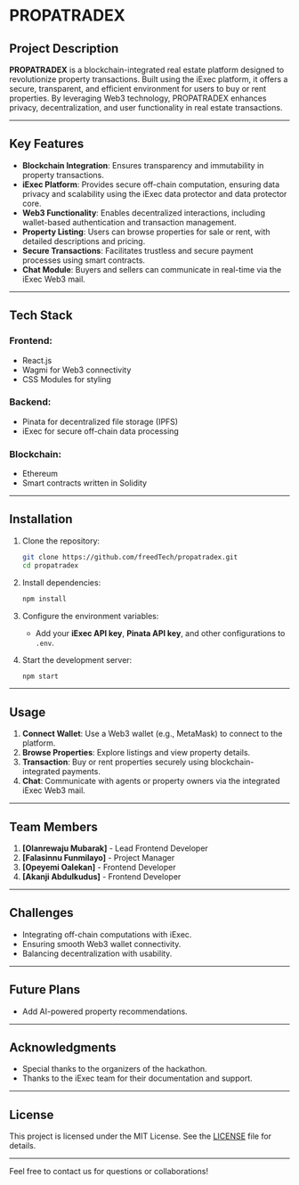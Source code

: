# PROPATRADEX

## Project Description  
**PROPATRADEX** is a blockchain-integrated real estate platform designed to revolutionize property transactions. Built using the iExec platform, it offers a secure, transparent, and efficient environment for users to buy or rent properties. By leveraging Web3 technology, PROPATRADEX enhances privacy, decentralization, and user functionality in real estate transactions.

---

## Key Features  
- **Blockchain Integration**: Ensures transparency and immutability in property transactions.  
- **iExec Platform**: Provides secure off-chain computation, ensuring data privacy and scalability using the iExec data protector and data protector core.  
- **Web3 Functionality**: Enables decentralized interactions, including wallet-based authentication and transaction management.  
- **Property Listing**: Users can browse properties for sale or rent, with detailed descriptions and pricing.  
- **Secure Transactions**: Facilitates trustless and secure payment processes using smart contracts.  
- **Chat Module**: Buyers and sellers can communicate in real-time via the iExec Web3 mail.  

---

## Tech Stack  
### **Frontend**:  
- React.js  
- Wagmi for Web3 connectivity  
- CSS Modules for styling  

### **Backend**:  
- Pinata for decentralized file storage (IPFS)  
- iExec for secure off-chain data processing  

### **Blockchain**:  
- Ethereum  
- Smart contracts written in Solidity  

---

## Installation  
1. Clone the repository:  
   ```bash  
   git clone https://github.com/freedTech/propatradex.git  
   cd propatradex  
   ```  
2. Install dependencies:  
   ```bash  
   npm install  
   ```  
3. Configure the environment variables:  
   - Add your **iExec API key**, **Pinata API key**, and other configurations to `.env`.  

4. Start the development server:  
   ```bash  
   npm start  
   ```  

---

## Usage  
1. **Connect Wallet**: Use a Web3 wallet (e.g., MetaMask) to connect to the platform.  
2. **Browse Properties**: Explore listings and view property details.  
3. **Transaction**: Buy or rent properties securely using blockchain-integrated payments.  
4. **Chat**: Communicate with agents or property owners via the integrated iExec Web3 mail.  

---

## Team Members  
1. **[Olanrewaju Mubarak]** - Lead Frontend Developer  
2. **[Falasinnu Funmilayo]** - Project Manager  
3. **[Opeyemi Oalekan]** - Frontend Developer  
4. **[Akanji Abdulkudus]** - Frontend Developer  

---

## Challenges  
- Integrating off-chain computations with iExec.  
- Ensuring smooth Web3 wallet connectivity.  
- Balancing decentralization with usability.  

---

## Future Plans  
- Add AI-powered property recommendations.  

---

## Acknowledgments  
- Special thanks to the organizers of the hackathon.  
- Thanks to the iExec team for their documentation and support.  

---

## License  
This project is licensed under the MIT License. See the [LICENSE](./LICENSE) file for details.  

---

Feel free to contact us for questions or collaborations!